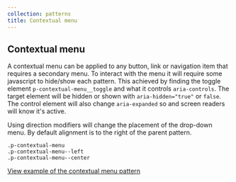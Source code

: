 ```yaml
---
collection: patterns
title: Contextual menu
---
```


## Contextual menu

A contextual menu can be applied to any button, link or navigation item that requires a secondary menu. To interact with the menu it will require some javascript to hide/show each pattern. This achieved by finding the toggle element `p-contextual-menu__toggle` and what it controls `aria-controls`. The target element will be hidden or shown with `aria-hidden="true"` or `false`. The control element will also change `aria-expanded` so and screen readers will know it's active.

Using direction modifiers will change the placement of the drop-down menu. By default alignment is to the right of the parent pattern.

```
.p-contextual-menu
.p-contextual-menu--left
.p-contextual-menu--center
```

<a href="https://vanilla-framework.github.io/vanilla-framework/examples/patterns/contextual-menu/"
  class="js-example">
  View example of the contextual menu pattern
</a>
